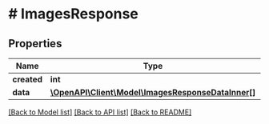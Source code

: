 # # ImagesResponse

## Properties

Name | Type | Description | Notes
------------ | ------------- | ------------- | -------------
**created** | **int** |  |
**data** | [**\OpenAPI\Client\Model\ImagesResponseDataInner[]**](ImagesResponseDataInner.md) |  |

[[Back to Model list]](../../README.md#models) [[Back to API list]](../../README.md#endpoints) [[Back to README]](../../README.md)
